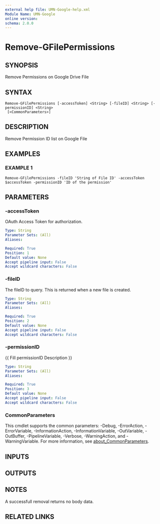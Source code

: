 ```yaml
---
external help file: UMN-Google-help.xml
Module Name: UMN-Google
online version:
schema: 2.0.0
---
```


# Remove-GFilePermissions

## SYNOPSIS
Remove Permissions on Google Drive File

## SYNTAX

```
Remove-GFilePermissions [-accessToken] <String> [-fileID] <String> [-permissionID] <String>
 [<CommonParameters>]
```

## DESCRIPTION
Remove Permission ID list on Google File

## EXAMPLES

### EXAMPLE 1
```
Remove-GFilePermissions -fileID 'String of File ID' -accessToken $accessToken -permissionID 'ID of the permission'
```

## PARAMETERS

### -accessToken
OAuth Access Token for authorization.

```yaml
Type: String
Parameter Sets: (All)
Aliases:

Required: True
Position: 1
Default value: None
Accept pipeline input: False
Accept wildcard characters: False
```

### -fileID
The fileID to query. 
This is returned when a new file is created.

```yaml
Type: String
Parameter Sets: (All)
Aliases:

Required: True
Position: 2
Default value: None
Accept pipeline input: False
Accept wildcard characters: False
```

### -permissionID
{{ Fill permissionID Description }}

```yaml
Type: String
Parameter Sets: (All)
Aliases:

Required: True
Position: 3
Default value: None
Accept pipeline input: False
Accept wildcard characters: False
```

### CommonParameters
This cmdlet supports the common parameters: -Debug, -ErrorAction, -ErrorVariable, -InformationAction, -InformationVariable, -OutVariable, -OutBuffer, -PipelineVariable, -Verbose, -WarningAction, and -WarningVariable. For more information, see [about_CommonParameters](http://go.microsoft.com/fwlink/?LinkID=113216).

## INPUTS

## OUTPUTS

## NOTES
A successfull removal returns no body data.

## RELATED LINKS

